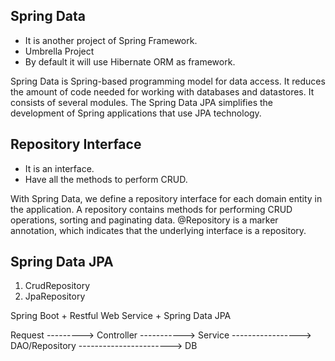 Spring Data
-----------
- It is another project of Spring Framework.
- Umbrella Project
- By default it will use Hibernate ORM as framework.

Spring Data is Spring-based programming model for data access. It reduces the amount of code needed for working with databases and datastores. It consists of several modules. The Spring Data JPA simplifies the development of Spring applications that use JPA technology.



Repository Interface
--------------------
- It is an interface.
- Have all the methods to perform CRUD.

With Spring Data, we define a repository interface for each domain entity in the application. A repository contains methods for performing CRUD operations, sorting and paginating data. @Repository is a marker annotation, which indicates that the underlying interface is a repository.

Spring Data JPA
---------------
1. CrudRepository
2. JpaRepository


Spring Boot + Restful Web Service + Spring Data JPA

Request ---------> Controller -----------> Service -----------------> DAO/Repository -----------------------> DB